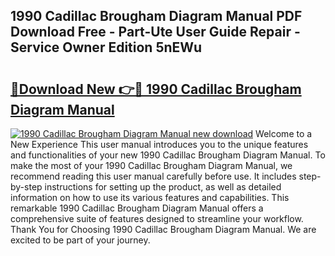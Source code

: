 ## 1990 Cadillac Brougham Diagram Manual PDF Download Free - Part-Ute User Guide Repair - Service Owner Edition 5nEWu

# <h2><a href="http://bc5625.oget.top/?id=1990+Cadillac+Brougham+Diagram+Manual">🔗Download New 👉🔴 1990 Cadillac Brougham Diagram Manual</a></h2>

[![1990 Cadillac Brougham Diagram Manual new download](https://i.imgur.com/5g1atiW.png)](http://bc5625.oget.top/?id=1990+Cadillac+Brougham+Diagram+Manual)
Welcome to a New Experience This user manual introduces you to the unique features and functionalities of your new 1990 Cadillac Brougham Diagram Manual. To make the most of your 1990 Cadillac Brougham Diagram Manual, we recommend reading this user manual carefully before use. It includes step-by-step instructions for setting up the product, as well as detailed information on how to use its various features and capabilities. This remarkable 1990 Cadillac Brougham Diagram Manual offers a comprehensive suite of features designed to streamline your workflow. Thank You for Choosing 1990 Cadillac Brougham Diagram Manual. We are excited to be part of your journey.
